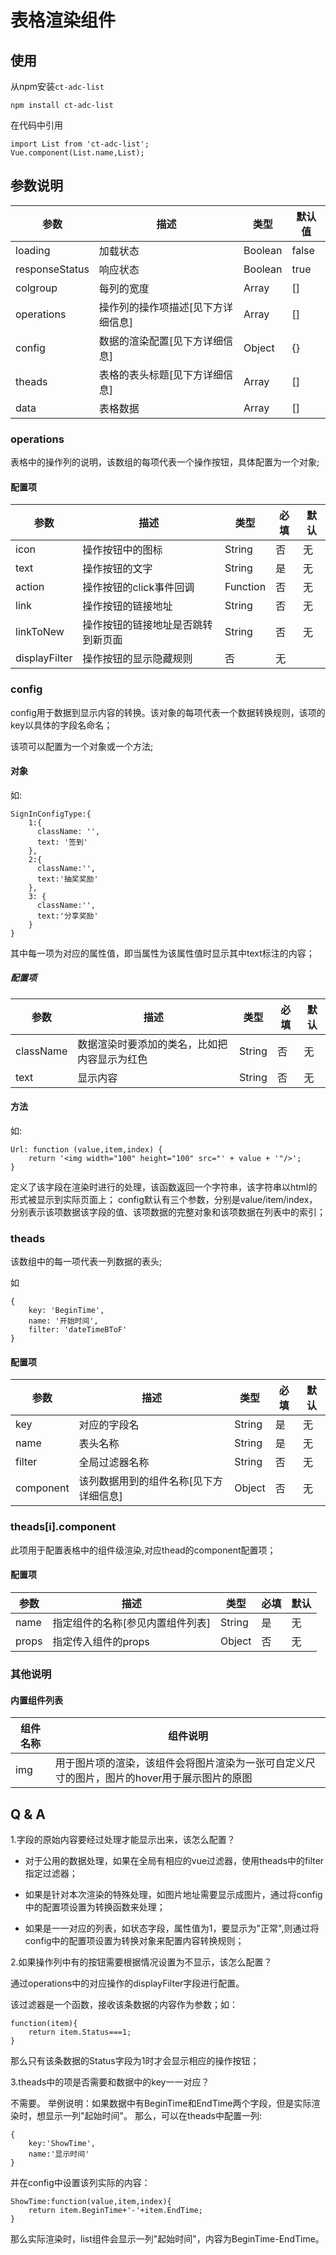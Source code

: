 # 表格渲染组件

## 使用

从npm安装`ct-adc-list`
```
npm install ct-adc-list
```
在代码中引用
```
import List from 'ct-adc-list';
Vue.component(List.name,List);
```
## 参数说明

参数|描述|类型|默认值
--- | --- | --- | --- |
loading | 加载状态 | Boolean | false
responseStatus | 响应状态 | Boolean | true
colgroup | 每列的宽度 | Array | []
operations | 操作列的操作项描述[见下方详细信息] | Array | []
config | 数据的渲染配置[见下方详细信息] | Object | {}
theads | 表格的表头标题[见下方详细信息] | Array | []
data | 表格数据 | Array | []

### operations 

表格中的操作列的说明，该数组的每项代表一个操作按钮，具体配置为一个对象;

#### 配置项

参数 | 描述 | 类型 | 必填 | 默认
--- | --- | --- | --- | --- | 
icon | 操作按钮中的图标 | String | 否 | 无
text | 操作按钮的文字 | String | 是 | 无
action | 操作按钮的click事件回调 | Function | 否 | 无
link | 操作按钮的链接地址 | String | 否 | 无
linkToNew | 操作按钮的链接地址是否跳转到新页面 | String | 否 | 无
displayFilter | 操作按钮的显示隐藏规则 | 否 | 无

### config

config用于数据到显示内容的转换。该对象的每项代表一个数据转换规则，该项的key以具体的字段名命名；

该项可以配置为一个对象或一个方法;

#### 对象

如:
```
SignInConfigType:{
    1:{
      className: '',
      text: '签到'
    },
    2:{
      className:'',
      text:'抽奖奖励'
    },
    3: {
      className:'',
      text:'分享奖励'
    }
}
```
其中每一项为对应的属性值，即当属性为该属性值时显示其中text标注的内容；

##### 配置项

参数 | 描述 | 类型 | 必填 | 默认
--- | --- | --- | --- | --- | 
className | 数据渲染时要添加的类名，比如把内容显示为红色 | String | 否 | 无
text | 显示内容 | String | 否 | 无

#### 方法

如:
```
Url: function (value,item,index) {
    return '<img width="100" height="100" src="' + value + '"/>';
}
```
定义了该字段在渲染时进行的处理，该函数返回一个字符串，该字符串以html的形式被显示到实际页面上；
config默认有三个参数，分别是value/item/index，分别表示该项数据该字段的值、该项数据的完整对象和该项数据在列表中的索引；

### theads

该数组中的每一项代表一列数据的表头;

如
```
{
    key: 'BeginTime',
    name: '开始时间',
    filter: 'dateTimeBToF'
}
```
#### 配置项

参数 | 描述 | 类型 | 必填 | 默认
--- | --- | --- | --- | --- | 
key | 对应的字段名 | String | 是 | 无
name | 表头名称 | String | 是 | 无
filter | 全局过滤器名称 | String | 否 | 无
component | 该列数据用到的组件名称[见下方详细信息] | Object | 否 | 无

### theads[i].component

此项用于配置表格中的组件级渲染,对应thead的component配置项；

#### 配置项
参数 | 描述 | 类型 | 必填 | 默认
--- | --- | --- | --- | --- | 
name | 指定组件的名称[参见内置组件列表] | String | 是 | 无
props | 指定传入组件的props | Object | 否 | 无

### 其他说明 

#### 内置组件列表

组件名称 | 组件说明
--- | --- |
img | 用于图片项的渲染，该组件会将图片渲染为一张可自定义尺寸的图片，图片的hover用于展示图片的原图


## Q & A

1.字段的原始内容要经过处理才能显示出来，该怎么配置？

- 对于公用的数据处理，如果在全局有相应的vue过滤器，使用theads中的filter指定过滤器；

- 如果是针对本次渲染的特殊处理，如图片地址需要显示成图片，通过将config中的配置项设置为转换函数来处理；

- 如果是一一对应的列表，如状态字段，属性值为1，要显示为"正常",则通过将config中的配置项设置为转换对象来配置内容转换规则；


2.如果操作列中有的按钮需要根据情况设置为不显示，该怎么配置？

通过operations中的对应操作的displayFilter字段进行配置。

该过滤器是一个函数，接收该条数据的内容作为参数；如：
```
function(item){
    return item.Status===1;
}
```
那么只有该条数据的Status字段为1时才会显示相应的操作按钮；

3.theads中的项是否需要和数据中的key一一对应？

不需要。
举例说明：如果数据中有BeginTime和EndTime两个字段，但是实际渲染时，想显示一列"起始时间"。
那么，可以在theads中配置一列:
```
{
    key:'ShowTime',
    name:'显示时间'
}
```
并在config中设置该列实际的内容：
```
ShowTime:function(value,item,index){
    return item.BeginTime+'-'+item.EndTime;
}
```
那么实际渲染时，list组件会显示一列"起始时间"，内容为BeginTime-EndTime。